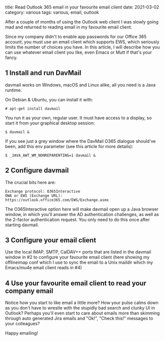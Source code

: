 title: Read Outlook 365 email in your favourite email client
date: 2021-03-02
category: various
tags: various, email, outlook

After a couple of months of using the Outlook web client I was slowly
going mad and returned to reading email in my favourite email client.

Since my company didn't to enable app passwords for our Office 365
account, you must use an email client which supports EWS, which
seriously limits the number of choices you have. In this article, I
will describe how you can use whatever email client you like, even
Emacs or Mutt if that's your fancy.

## 1 Install and run DavMail

davmail works on Windows, macOS and Linux alike, all you need is a
Java runtime.

On Debian & Ubuntu, you can install it with:
```text
# apt-get install davmail
```

You run it as your own, regular user. It must have access to a
display, so start it from your graphical desktop session:

```
$ davmail &
```

If you see just a grey window where the DavMail O365 dialogue
should've been, add this env parameter (see this article for more
details):

```text
$ _JAVA_AWT_WM_NONREPARENTING=1 davmail &
```

## 2 Configure davmail

The crucial bits here are:

```text
Exchange protocol: O365Interactive
OWA or EWS (Exchange URL): https://outlook.office365.com/EWS/Exchange.asmx
```

The O365Interactive option here will make davmail open up a Java
browser window, in which you'll answer the AD authentication
challenges, as well as the 2-factor authentication request. You only
need to do this once after starting davmail.

## 3 Configure your email client

Use the local IMAP, SMTP, CalDAV++ ports that are listed in the
davmail window in #2 to configure your favourite email client (here
showing my offlineimap conf which I use to sync the email to a Unix
maildir which my Emacs/mu4e email client reads in #4)

## 4 Use your favourite email client to read your company email

Notice how you start to like email a little more? How your pulse calms
down as you don't have to wrestle with the stupidly bad search and
clunky UI in Outlook? Perhaps you'll even start to care about emails
more than skimming through auto generated Jira emails and "Ok!",
"Check this!" messages to your colleagues?

Happy emailing!
